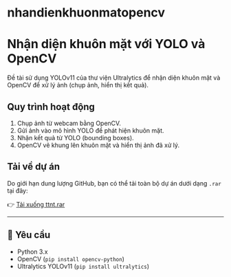 # nhandienkhuonmatopencv
# Nhận diện khuôn mặt với YOLO và OpenCV

Đề tài sử dụng YOLOv11 của thư viện Ultralytics để nhận diện khuôn mặt và OpenCV để xử lý ảnh (chụp ảnh, hiển thị kết quả).

## Quy trình hoạt động

1. Chụp ảnh từ webcam bằng OpenCV.
2. Gửi ảnh vào mô hình YOLO để phát hiện khuôn mặt.
3. Nhận kết quả từ YOLO (bounding boxes).
4. OpenCV vẽ khung lên khuôn mặt và hiển thị ảnh đã xử lý.

## Tải về dự án

Do giới hạn dung lượng GitHub, bạn có thể tải toàn bộ dự án dưới dạng `.rar` tại đây:

👉 [Tải xuống ttnt.rar](https://drive.google.com/file/d/1h2F_Na10bF5FW7ZqNxlnOnRHpd8k_dA9/view?usp=sharing)

---

## 🔧 Yêu cầu

- Python 3.x
- OpenCV (`pip install opencv-python`)
- Ultralytics YOLOv11 (`pip install ultralytics`)



